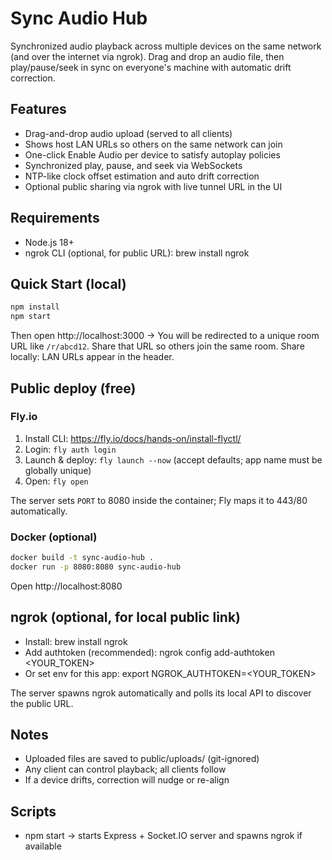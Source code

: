 # Sync Audio Hub

Synchronized audio playback across multiple devices on the same network (and over the internet via ngrok). Drag and drop an audio file, then play/pause/seek in sync on everyone's machine with automatic drift correction.

## Features

- Drag-and-drop audio upload (served to all clients)
- Shows host LAN URLs so others on the same network can join
- One-click Enable Audio per device to satisfy autoplay policies
- Synchronized play, pause, and seek via WebSockets
- NTP-like clock offset estimation and auto drift correction
- Optional public sharing via ngrok with live tunnel URL in the UI

## Requirements

- Node.js 18+
- ngrok CLI (optional, for public URL): brew install ngrok

## Quick Start (local)

```bash
npm install
npm start
```

Then open http://localhost:3000 → You will be redirected to a unique room URL like `/r/abcd12`. Share that URL so others join the same room.
Share locally: LAN URLs appear in the header.

## Public deploy (free)

### Fly.io

1. Install CLI: https://fly.io/docs/hands-on/install-flyctl/
2. Login: `fly auth login`
3. Launch & deploy: `fly launch --now` (accept defaults; app name must be globally unique)
4. Open: `fly open`

The server sets `PORT` to 8080 inside the container; Fly maps it to 443/80 automatically.

### Docker (optional)

```bash
docker build -t sync-audio-hub .
docker run -p 8080:8080 sync-audio-hub
```

Open http://localhost:8080

## ngrok (optional, for local public link)

- Install: brew install ngrok
- Add authtoken (recommended): ngrok config add-authtoken <YOUR_TOKEN>
- Or set env for this app: export NGROK_AUTHTOKEN=<YOUR_TOKEN>

The server spawns ngrok automatically and polls its local API to discover the public URL.

## Notes

- Uploaded files are saved to public/uploads/ (git-ignored)
- Any client can control playback; all clients follow
- If a device drifts, correction will nudge or re-align

## Scripts

- npm start -> starts Express + Socket.IO server and spawns ngrok if available
